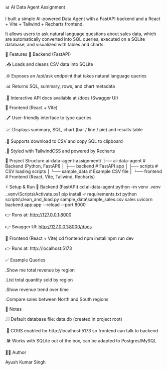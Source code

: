📊 AI Data Agent Assignment

I built a simple AI-powered Data Agent with a FastAPI backend and a React + Vite + Tailwind + Recharts frontend.

It allows users to ask natural language questions about sales data, which are automatically converted into SQL queries, executed on a SQLite database, and visualized with tables and charts.

🚀 Features
🔹 Backend (FastAPI)

.📥 Loads and cleans CSV data into SQLite

.🌐 Exposes an /api/ask endpoint that takes natural language queries

.📊 Returns SQL, summary, rows, and chart metadata

.📖 Interactive API docs available at /docs (Swagger UI)

🔹 Frontend (React + Vite)

.🖊️ User-friendly interface to type queries

.📈 Displays summary, SQL, chart (bar / line / pie) and results table

.💾 Supports download to CSV and copy SQL to clipboard

.🎨 Styled with TailwindCSS and powered by Recharts

📂 Project Structure
ai-data-agent-assignment/
├── ai-data-agent        # Backend (Python, FastAPI)
│   ├── backend          # FastAPI app
│   ├── scripts          # CSV loading scripts
│   └── sample_data      # Example CSV file
│
└── frontend             # Frontend (React, Vite, Tailwind, Recharts)

⚡️ Setup & Run
🔹 Backend (FastAPI)
cd ai-data-agent
python -m venv .venv
.\.venv\Scripts\Activate.ps1
pip install -r requirements.txt
python scripts\clean_and_load.py sample_data\sample_sales.csv sales
uvicorn backend.app:app --reload --port 8000


👉 Runs at: http://127.0.0.1:8000

👉 Swagger UI: http://127.0.0.1:8000/docs

🔹 Frontend (React + Vite)
cd frontend
npm install
npm run dev


👉 Runs at: http://localhost:5173

✅ Example Queries

.Show me total revenue by region

.List total quantity sold by region

.Show revenue trend over time

.Compare sales between North and South regions

📌 Notes

.🗄️ Default database file: data.db (created in project root)

.🔐 CORS enabled for http://localhost:5173 so frontend can talk to backend

.🛠️ Works with SQLite out of the box, can be adapted to Postgres/MySQL

👨‍💻 Author

Ayush Kumar Singh































































































